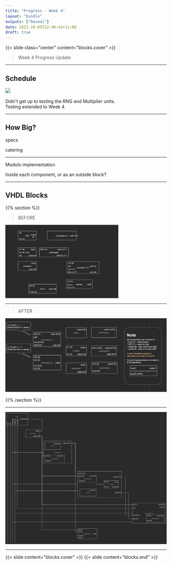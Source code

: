 ```yaml
---
title: "Progress - Week 4"
layout: "bundle"
outputs: ["Reveal"]
date: 2021-10-03T22:49:43+11:00
draft: true
---
```


{{< slide class="center" content="blocks.cover" >}}

> Week 4 Progress Update 

---

## Schedule

![](gantt/gantt_change.gif)

Didn't get up to testing the RNG and Multiplier units.  
Testing extended to Week 4

---

## How Big?

specs

catering

---



Modulo implementation

Inside each component, or as an outside block?

---

## VHDL Blocks

{{% section %}}
> BEFORE

<img src="Snipaste_2021-10-03_18-36-27.jpg" width="70%" >

---

> AFTER

![](Snipaste_2021-10-03_18-29-05.jpg)

{{% /section %}}

---

![](connection_diagram.drawio.png)

---

{{< slide content="blocks.cover" >}}
{{< slide content="blocks.end" >}}